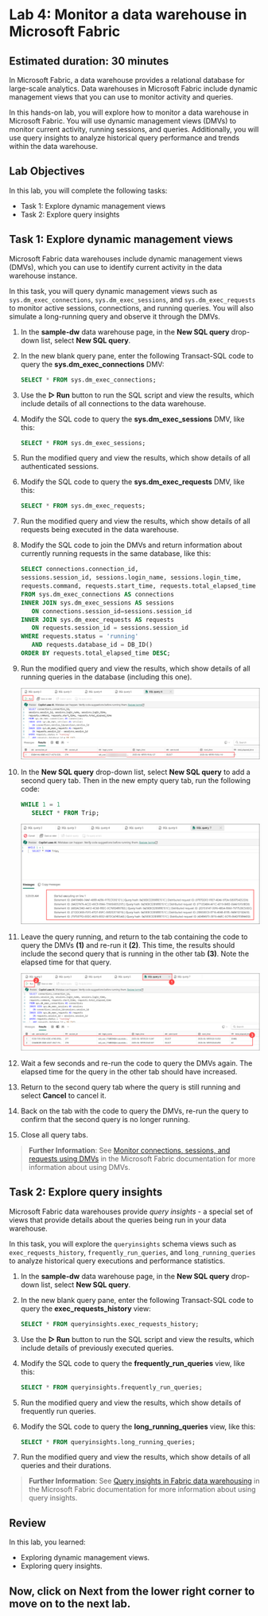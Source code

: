 # Lab 4: Monitor a data warehouse in Microsoft Fabric

## Estimated duration: 30 minutes

In Microsoft Fabric, a data warehouse provides a relational database for large-scale analytics. Data warehouses in Microsoft Fabric include dynamic management views that you can use to monitor activity and queries.

In this hands-on lab, you will explore how to monitor a data warehouse in Microsoft Fabric. You will use dynamic management views (DMVs) to monitor current activity, running sessions, and queries. Additionally, you will use query insights to analyze historical query performance and trends within the data warehouse.

## Lab Objectives

In this lab, you will complete the following tasks:

- Task 1: Explore dynamic management views
- Task 2: Explore query insights

## Task 1: Explore dynamic management views

Microsoft Fabric data warehouses include dynamic management views (DMVs), which you can use to identify current activity in the data warehouse instance.

In this task, you will query dynamic management views such as `sys.dm_exec_connections`, `sys.dm_exec_sessions`, and `sys.dm_exec_requests` to monitor active sessions, connections, and running queries. You will also simulate a long-running query and observe it through the DMVs.

1. In the **sample-dw** data warehouse page, in the **New SQL query** drop-down list, select **New SQL query**.

1. In the new blank query pane, enter the following Transact-SQL code to query the **sys.dm_exec_connections** DMV:

    ```sql
   SELECT * FROM sys.dm_exec_connections;
    ```

1. Use the **&#9655; Run** button to run the SQL script and view the results, which include details of all connections to the data warehouse.

1. Modify the SQL code to query the **sys.dm_exec_sessions** DMV, like this:

    ```sql
   SELECT * FROM sys.dm_exec_sessions;
    ```

1. Run the modified query and view the results, which show details of all authenticated sessions.

1. Modify the SQL code to query the **sys.dm_exec_requests** DMV, like this:

    ```sql
   SELECT * FROM sys.dm_exec_requests;
    ```

1. Run the modified query and view the results, which show details of all requests being executed in the data warehouse.

1. Modify the SQL code to join the DMVs and return information about currently running requests in the same database, like this:

    ```sql
   SELECT connections.connection_id,
    sessions.session_id, sessions.login_name, sessions.login_time,
    requests.command, requests.start_time, requests.total_elapsed_time
   FROM sys.dm_exec_connections AS connections
   INNER JOIN sys.dm_exec_sessions AS sessions
       ON connections.session_id=sessions.session_id
   INNER JOIN sys.dm_exec_requests AS requests
       ON requests.session_id = sessions.session_id
   WHERE requests.status = 'running'
       AND requests.database_id = DB_ID()
   ORDER BY requests.total_elapsed_time DESC;
    ```

1. Run the modified query and view the results, which show details of all running queries in the database (including this one).

   ![Screenshot of uploaded files in a lakehouse.](./Images/dpp122.png) 

1. In the **New SQL query** drop-down list, select **New SQL query** to add a second query tab. Then in the new empty query tab, run the following code:

    ```sql
   WHILE 1 = 1
       SELECT * FROM Trip;
    ```

    ![Screenshot of uploaded files in a lakehouse.](./Images/dpp123.png)     

1. Leave the query running, and return to the tab containing the code to query the DMVs **(1)** and re-run it **(2)**. This time, the results should include the second query that is running in the other tab **(3)**. Note the elapsed time for that query.

   ![Screenshot of uploaded files in a lakehouse.](./Images/dpp124.png) 

1. Wait a few seconds and re-run the code to query the DMVs again. The elapsed time for the query in the other tab should have increased.
1. Return to the second query tab where the query is still running and select **Cancel** to cancel it.
1. Back on the tab with the code to query the DMVs, re-run the query to confirm that the second query is no longer running.
1. Close all query tabs.

> **Further Information**: See [Monitor connections, sessions, and requests using DMVs](https://learn.microsoft.com/fabric/data-warehouse/monitor-using-dmv) in the Microsoft Fabric documentation for more information about using DMVs.

## Task 2: Explore query insights

Microsoft Fabric data warehouses provide *query insights* - a special set of views that provide details about the queries being run in your data warehouse.

In this task, you will explore the `queryinsights` schema views such as `exec_requests_history`, `frequently_run_queries`, and `long_running_queries` to analyze historical query executions and performance statistics.

1. In the **sample-dw** data warehouse page, in the **New SQL query** drop-down list, select **New SQL query**.
1. In the new blank query pane, enter the following Transact-SQL code to query the **exec_requests_history** view:

    ```sql
   SELECT * FROM queryinsights.exec_requests_history;
    ```

1. Use the **&#9655; Run** button to run the SQL script and view the results, which include details of previously executed queries.

1. Modify the SQL code to query the **frequently_run_queries** view, like this:

    ```sql
   SELECT * FROM queryinsights.frequently_run_queries;
    ```

1. Run the modified query and view the results, which show details of frequently run queries.
1. Modify the SQL code to query the **long_running_queries** view, like this:

    ```sql
   SELECT * FROM queryinsights.long_running_queries;
    ```

1. Run the modified query and view the results, which show details of all queries and their durations.

> **Further Information**: See [Query insights in Fabric data warehousing](https://learn.microsoft.com/fabric/data-warehouse/query-insights) in the Microsoft Fabric documentation for more information about using query insights.

## Review

In this lab, you learned:

- Exploring dynamic management views.
- Exploring query insights.

## Now, click on Next from the lower right corner to move on to the next lab.


